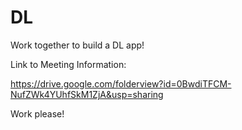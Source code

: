 # DL
Work together to build a DL app!

Link to Meeting Information: 

https://drive.google.com/folderview?id=0BwdiTFCM-NufZWk4YUhfSkM1ZjA&usp=sharing



Work please!
